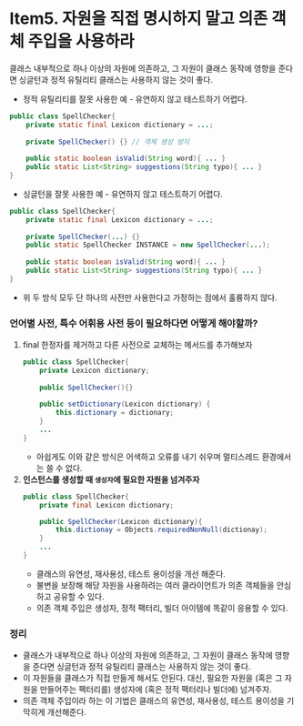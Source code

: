 # Item5. 자원을 직접 명시하지 말고 의존 객체 주입을 사용하라

클래스 내부적으로 하나 이상의 자원에 의존하고, 그 자원이 클래스 동작에 영향을 준다면 싱글턴과 정적 유틸리티 클래스는 사용하지 않는 것이 좋다.

- 정적 유틸리티를 잘못 사용한 예 - 유연하지 않고 테스트하기 어렵다.
```java
public class SpellChecker{
    private static final Lexicon dictionary = ...;
    
    private SpellChecker() {} // 객체 생성 방지
    
    public static boolean isValid(String word){ ... }
    public static List<String> suggestions(String typo){ ... }
}
```
- 싱글턴을 잘못 사용한 예 - 유연하지 않고 테스트하기 어렵다. 
```java
public class SpellChecker{
    private static final Lexicon dictionary = ...;
    
    private SpellChecker(...) {}
    public static SpellChecker INSTANCE = new SpellChecker(...);
    
    public static boolean isValid(String word){ ... }
    public static List<String> suggestions(String typo){ ... }
}
```
- 위 두 방식 모두 단 하나의 사전만 사용한다고 가정하는 점에서 훌륭하지 않다.

### 언어별 사전, 특수 어휘용 사전 등이 필요하다면 어떻게 해야할까? 
1. final 한정자를 제거하고 다른 사전으로 교체하는 메서드를 추가해보자
    ```java
    public class SpellChecker{
        private Lexicon dictionary;
        
        public SpellChecker(){}
        
        public setDictionary(Lexicon dictionary) {
            this.dictionary = dictionary;
        }
        ...
    }
    ```
    - 아쉽게도 이와 같은 방식은 어색하고 오류를 내기 쉬우며 멀티스레드 환경에서는 쓸 수 없다.
2. **인스턴스를 생성할 때 `생성자`에 필요한 자원을 넘겨주자**
    ```java
    public class SpellChecker{
        private final Lexicon dictionary;
    
        public SpellChecker(Lexicon dictionary){
            this.dictionay = Objects.requiredNonNull(dictionay);
        }
        ...
    }
    ``` 
    - 클래스의 유연성, 재사용성, 테스트 용이성을 개선 해준다.
    - 불변을 보장해 해당 자원을 사용하려는 여러 클라이언트가 의존 객체들을 안심하고 공유할 수 있다.
    - 의존 객체 주입은 생성자, 정적 팩터리, 빌더 아이템에 똑같이 응용할 수 있다.

### 정리 
- 클래스가 내부적으로 하나 이상의 자원에 의존하고, 그 자원이 클래스 동작에 영향을 준다면 싱글턴과 정적 유틸리티 클래스는 사용하지 않는 것이 좋다.
- 이 자원들을 클래스가 직접 만들게 해서도 안된다. 대신, 필요한 자원을 (혹은 그 자원을 만들어주는 팩터리를) 생성자에 (혹은 정적 팩터리나 빌더에) 넘겨주자. 
- 의존 객체 주입이라 하는 이 기법은 클래스의 유연성, 재사용성, 테스트 용이성을 기막히게 개선해준다.
